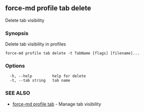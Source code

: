 ## force-md profile tab delete

Delete tab visibility

### Synopsis

Delete tab visibility in profiles

```
force-md profile tab delete -t TabName [flags] [filename]...
```

### Options

```
  -h, --help         help for delete
  -t, --tab string   tab name
```

### SEE ALSO

* [force-md profile tab](force-md_profile_tab.md)	 - Manage tab visibility

